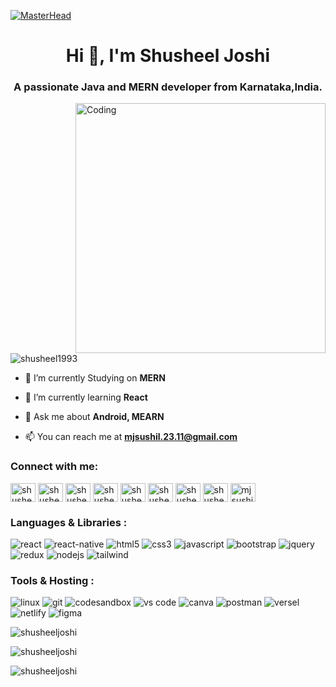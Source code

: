 [![MasterHead](https://1.bp.blogspot.com/-7A4WynwLsMw/XbBpCXG8fHI/AAAAAAAAMt4/uOa1bpLskYgrwGbllhSu2SDj_Mig8SXJQCLcBGAsYHQ/s1600/2000_600px.gif)](https://rishavchanda.io)
<h1 align="center">Hi 👋, I'm Shusheel Joshi</h1>
<h3 align="center">A passionate Java and MERN developer from Karnataka,India.</h3>
<img align="right" alt="Coding" width="400" src="https://cdn.dribbble.com/users/1162077/screenshots/3848914/programmer.gif">

<p align="left"> <img src="https://komarev.com/ghpvc/?username=shusheel1993&label=Profile%20views&color=0e75b6&style=flat" alt="shusheel1993" /> </p>

- 🔭 I’m currently Studying on **MERN**

- 🌱 I’m currently learning **React**

- 💬 Ask me about **Android, MEARN**

- 📫 You can reach me at **mjsushil.23.11@gmail.com**

<h3 align="left">Connect with me:</h3>
<p align="left">
<a href="https://codepen.io/shusheel joshi" target="blank"><img align="center" src="https://raw.githubusercontent.com/rahuldkjain/github-profile-readme-generator/master/src/images/icons/Social/codepen.svg" alt="shusheel joshi" height="30" width="40" /></a>
<a href="https://linkedin.com/in/shusheel joshi" target="blank"><img align="center" src="https://raw.githubusercontent.com/rahuldkjain/github-profile-readme-generator/master/src/images/icons/Social/linked-in-alt.svg" alt="shusheel joshi" height="30" width="40" /></a>
<a href="https://stackoverflow.com/users/shusheel joshi" target="blank"><img align="center" src="https://raw.githubusercontent.com/rahuldkjain/github-profile-readme-generator/master/src/images/icons/Social/stack-overflow.svg" alt="shusheel joshi" height="30" width="40" /></a>
<a href="https://fb.com/shusheel joshi" target="blank"><img align="center" src="https://raw.githubusercontent.com/rahuldkjain/github-profile-readme-generator/master/src/images/icons/Social/facebook.svg" alt="shusheel joshi" height="30" width="40" /></a>
<a href="https://www.codechef.com/users/shusheel_joshi" target="blank"><img align="center" src="https://cdn.jsdelivr.net/npm/simple-icons@3.1.0/icons/codechef.svg" alt="shusheel_joshi" height="30" width="40" /></a>
<a href="https://www.hackerrank.com/shusheel_joshi" target="blank"><img align="center" src="https://raw.githubusercontent.com/rahuldkjain/github-profile-readme-generator/master/src/images/icons/Social/hackerrank.svg" alt="shusheel_joshi" height="30" width="40" /></a>
<a href="https://www.leetcode.com/shusheel joshi" target="blank"><img align="center" src="https://raw.githubusercontent.com/rahuldkjain/github-profile-readme-generator/master/src/images/icons/Social/leet-code.svg" alt="shusheel joshi" height="30" width="40" /></a>
<a href="https://www.hackerearth.com/shusheel joshi" target="blank"><img align="center" src="https://raw.githubusercontent.com/rahuldkjain/github-profile-readme-generator/master/src/images/icons/Social/hackerearth.svg" alt="shusheel joshi" height="30" width="40" /></a>
<a href="https://auth.geeksforgeeks.org/user/mjsushiao67" target="blank"><img align="center" src="https://raw.githubusercontent.com/rahuldkjain/github-profile-readme-generator/master/src/images/icons/Social/geeks-for-geeks.svg" alt="mjsushiao67" height="30" width="40" /></a>
</p>

<h3 align="left">Languages & Libraries :</h3>

<p align="left"> 

<img src="https://img.shields.io/badge/react-%2320232a.svg?style=for-the-badge&logo=react&logoColor=%2361DAFB" alt="react"/> 
<img src="https://img.shields.io/badge/React_Native-20232A?style=for-the-badge&logo=react&logoColor=61DAFB" alt="react-native"/>
<img src="https://img.shields.io/badge/html5-%23E34F26.svg?style=for-the-badge&logo=html5&logoColor=white" alt="html5"/>
<img src="https://img.shields.io/badge/css3-%231572B6.svg?style=for-the-badge&logo=css3&logoColor=white" alt="css3"/>
<img src="https://img.shields.io/badge/javascript-%23323330.svg?style=for-the-badge&logo=javascript&logoColor=%23F7DF1E" alt="javascript"/>
<img src="https://img.shields.io/badge/Bootstrap-563D7C?style=for-the-badge&logo=bootstrap&logoColor=white" alt="bootstrap" />
<img src="https://img.shields.io/badge/jquery-%230769AD.svg?style=for-the-badge&logo=jquery&logoColor=white" alt="jquery"/>
<img src="https://img.shields.io/badge/redux-%23593d88.svg?style=for-the-badge&logo=redux&logoColor=white" alt="redux" />
<img src="https://img.shields.io/badge/Node.js-43853D?style=for-the-badge&logo=node.js&logoColor=white" alt="nodejs" />
<img src="https://img.shields.io/badge/Tailwind_CSS-38B2AC?style=for-the-badge&logo=tailwind-css&logoColor=white" alt="tailwind" />
</p>

<h3 align="left">Tools & Hosting :</h3>
<p align="left"> 
<img src="https://img.shields.io/badge/Linux-FCC624?style=for-the-badge&logo=linux&logoColor=black" alt="linux" />
<img src="https://img.shields.io/badge/git-%23F05033.svg?style=for-the-badge&logo=git&logoColor=whit" alt="git" />
<img src="https://img.shields.io/badge/Codesandbox-000000?style=for-the-badge&logo=CodeSandbox&logoColor=white" alt="codesandbox" />
<img src="https://img.shields.io/badge/Visual%20Studio%20Code-0078d7.svg?style=for-the-badge&logo=visual-studio-code&logoColor=white" alt="vs code"/>
<img src="https://img.shields.io/badge/Canva-%2300C4CC.svg?style=for-the-badge&logo=Canva&logoColor=white" alt="canva"/> 
<img src="https://img.shields.io/badge/Postman-FF6C37?style=for-the-badge&logo=postman&logoColor=white" alt="postman"/> 

<img src="https://img.shields.io/badge/Vercel-000000?style=for-the-badge&logo=vercel&logoColor=white" alt="versel"/> 
<img src="https://img.shields.io/badge/netlify-%23000000.svg?style=for-the-badge&logo=netlify&logoColor=#00C7B7" alt="netlify"/>  
<img src="https://img.shields.io/badge/figma-pink.svg?style=for-the-badge&logo=figma&logoColor=blue" alt="figma"/>
  
</p>
<p><img align="center" src="https://github-readme-stats.vercel.app/api/top-langs?username=shusheeljoshi&show_icons=true&locale=en&layout=compact" alt="shusheeljoshi" /></p>

<p><img align="center" src="https://github-readme-stats.vercel.app/api?username=shusheeljoshi&show_icons=true&locale=en" alt="shusheeljoshi" /></p>

<p><img align="cneter" src="https://github-readme-streak-stats.herokuapp.com/?user=shusheeljoshi&" alt="shusheeljoshi" /></p>


